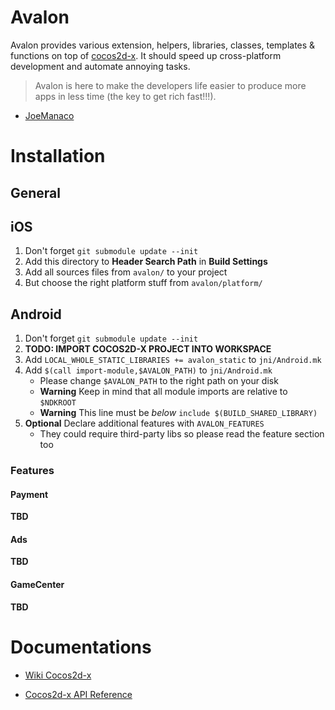 # Avalon

Avalon provides various extension, helpers, libraries, classes, templates &
functions on top of [cocos2d-x][]. It should speed up cross-platform development
and automate annoying tasks.

> Avalon is here to make the developers life easier
> to produce more apps in less time (the key to get rich fast!!!).
- [JoeManaco](https://bitbucket.org/joemanaco)

# Installation

## General

## iOS

1. Don't forget `git submodule update --init`
1. Add this directory to __Header Search Path__ in __Build Settings__
1. Add all sources files from `avalon/` to your project
1. But choose the right platform stuff from `avalon/platform/`

## Android

1. Don't forget `git submodule update --init`
1. **TODO: IMPORT COCOS2D-X PROJECT INTO WORKSPACE**
1. Add `LOCAL_WHOLE_STATIC_LIBRARIES += avalon_static` to `jni/Android.mk`
1. Add `$(call import-module,$AVALON_PATH)` to `jni/Android.mk`
    * Please change `$AVALON_PATH` to the right path on your disk
    * **Warning** Keep in mind that all module imports are relative to `$NDKROOT`
    * **Warning** This line must be _below_ `include $(BUILD_SHARED_LIBRARY)`
1. **Optional** Declare additional features with `AVALON_FEATURES`
    * They could require third-party libs so please read the feature section too

### Features

#### Payment

**TBD**

#### Ads

**TBD**

#### GameCenter

**TBD**

# Documentations

* [Wiki Cocos2d-x](http://wiki.cocos2d-x.org)
* [Cocos2d-x API Reference](http://www.cocos2d-x.org/reference/native-cpp/index.html)

  [cocos2d-x]: http://cocos2d-x.org/
  [boost]: http://www.boost.org/
